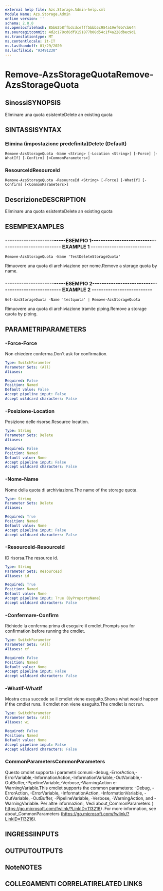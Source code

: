 ```yaml
---
external help file: Azs.Storage.Admin-help.xml
Module Name: Azs.Storage.Admin
online version: ''
schema: 2.0.0
ms.openlocfilehash: 85b62b8ffbdcdcefff5bbb5c984a19ef0b7cb644
ms.sourcegitcommit: 4d2c178cd6df9151877b08d54c1f4a228dbec9d1
ms.translationtype: MT
ms.contentlocale: it-IT
ms.lasthandoff: 01/29/2020
ms.locfileid: "93491230"
---
```

# <span data-ttu-id="f3d07-101">Remove-AzsStorageQuota</span><span class="sxs-lookup"><span data-stu-id="f3d07-101">Remove-AzsStorageQuota</span></span>

## <span data-ttu-id="f3d07-102">Sinossi</span><span class="sxs-lookup"><span data-stu-id="f3d07-102">SYNOPSIS</span></span>
<span data-ttu-id="f3d07-103">Eliminare una quota esistente</span><span class="sxs-lookup"><span data-stu-id="f3d07-103">Delete an existing quota</span></span>

## <span data-ttu-id="f3d07-104">SINTASSI</span><span class="sxs-lookup"><span data-stu-id="f3d07-104">SYNTAX</span></span>

### <span data-ttu-id="f3d07-105">Elimina (impostazione predefinita)</span><span class="sxs-lookup"><span data-stu-id="f3d07-105">Delete (Default)</span></span>
```
Remove-AzsStorageQuota -Name <String> [-Location <String>] [-Force] [-WhatIf] [-Confirm] [<CommonParameters>]
```

### <span data-ttu-id="f3d07-106">ResourceId</span><span class="sxs-lookup"><span data-stu-id="f3d07-106">ResourceId</span></span>
```
Remove-AzsStorageQuota -ResourceId <String> [-Force] [-WhatIf] [-Confirm] [<CommonParameters>]
```

## <span data-ttu-id="f3d07-107">Descrizione</span><span class="sxs-lookup"><span data-stu-id="f3d07-107">DESCRIPTION</span></span>
<span data-ttu-id="f3d07-108">Eliminare una quota esistente</span><span class="sxs-lookup"><span data-stu-id="f3d07-108">Delete an existing quota</span></span>

## <span data-ttu-id="f3d07-109">ESEMPI</span><span class="sxs-lookup"><span data-stu-id="f3d07-109">EXAMPLES</span></span>

### <span data-ttu-id="f3d07-110">--------------------------ESEMPIO 1--------------------------</span><span class="sxs-lookup"><span data-stu-id="f3d07-110">-------------------------- EXAMPLE 1 --------------------------</span></span>
```
Remove-AzsStorageQuota -Name 'TestDeleteStorageQuota'
```

<span data-ttu-id="f3d07-111">Rimuovere una quota di archiviazione per nome.</span><span class="sxs-lookup"><span data-stu-id="f3d07-111">Remove a storage quota by name.</span></span>

### <span data-ttu-id="f3d07-112">--------------------------ESEMPIO 2--------------------------</span><span class="sxs-lookup"><span data-stu-id="f3d07-112">-------------------------- EXAMPLE 2 --------------------------</span></span>
```
Get-AzsStorageQuota -Name 'testquota' | Remove-AzsStorageQuota
```

<span data-ttu-id="f3d07-113">Rimuovere una quota di archiviazione tramite piping.</span><span class="sxs-lookup"><span data-stu-id="f3d07-113">Remove a storage quota by piping.</span></span>

## <span data-ttu-id="f3d07-114">PARAMETRI</span><span class="sxs-lookup"><span data-stu-id="f3d07-114">PARAMETERS</span></span>

### <span data-ttu-id="f3d07-115">-Force</span><span class="sxs-lookup"><span data-stu-id="f3d07-115">-Force</span></span>
<span data-ttu-id="f3d07-116">Non chiedere conferma.</span><span class="sxs-lookup"><span data-stu-id="f3d07-116">Don't ask for confirmation.</span></span>

```yaml
Type: SwitchParameter
Parameter Sets: (All)
Aliases: 

Required: False
Position: Named
Default value: False
Accept pipeline input: False
Accept wildcard characters: False
```

### <span data-ttu-id="f3d07-117">-Posizione</span><span class="sxs-lookup"><span data-stu-id="f3d07-117">-Location</span></span>
<span data-ttu-id="f3d07-118">Posizione delle risorse.</span><span class="sxs-lookup"><span data-stu-id="f3d07-118">Resource location.</span></span>

```yaml
Type: String
Parameter Sets: Delete
Aliases: 

Required: False
Position: Named
Default value: None
Accept pipeline input: False
Accept wildcard characters: False
```

### <span data-ttu-id="f3d07-119">-Nome</span><span class="sxs-lookup"><span data-stu-id="f3d07-119">-Name</span></span>
<span data-ttu-id="f3d07-120">Nome della quota di archiviazione.</span><span class="sxs-lookup"><span data-stu-id="f3d07-120">The name of the storage quota.</span></span>

```yaml
Type: String
Parameter Sets: Delete
Aliases: 

Required: True
Position: Named
Default value: None
Accept pipeline input: False
Accept wildcard characters: False
```

### <span data-ttu-id="f3d07-121">-ResourceId</span><span class="sxs-lookup"><span data-stu-id="f3d07-121">-ResourceId</span></span>
<span data-ttu-id="f3d07-122">ID risorsa.</span><span class="sxs-lookup"><span data-stu-id="f3d07-122">The resource id.</span></span>

```yaml
Type: String
Parameter Sets: ResourceId
Aliases: id

Required: True
Position: Named
Default value: None
Accept pipeline input: True (ByPropertyName)
Accept wildcard characters: False
```

### <span data-ttu-id="f3d07-123">-Confermare</span><span class="sxs-lookup"><span data-stu-id="f3d07-123">-Confirm</span></span>
<span data-ttu-id="f3d07-124">Richiede la conferma prima di eseguire il cmdlet.</span><span class="sxs-lookup"><span data-stu-id="f3d07-124">Prompts you for confirmation before running the cmdlet.</span></span>

```yaml
Type: SwitchParameter
Parameter Sets: (All)
Aliases: cf

Required: False
Position: Named
Default value: None
Accept pipeline input: False
Accept wildcard characters: False
```

### <span data-ttu-id="f3d07-125">-WhatIf</span><span class="sxs-lookup"><span data-stu-id="f3d07-125">-WhatIf</span></span>
<span data-ttu-id="f3d07-126">Mostra cosa succede se il cmdlet viene eseguito.</span><span class="sxs-lookup"><span data-stu-id="f3d07-126">Shows what would happen if the cmdlet runs.</span></span>
<span data-ttu-id="f3d07-127">Il cmdlet non viene eseguito.</span><span class="sxs-lookup"><span data-stu-id="f3d07-127">The cmdlet is not run.</span></span>

```yaml
Type: SwitchParameter
Parameter Sets: (All)
Aliases: wi

Required: False
Position: Named
Default value: None
Accept pipeline input: False
Accept wildcard characters: False
```

### <span data-ttu-id="f3d07-128">CommonParameters</span><span class="sxs-lookup"><span data-stu-id="f3d07-128">CommonParameters</span></span>
<span data-ttu-id="f3d07-129">Questo cmdlet supporta i parametri comuni:-debug,-ErrorAction,-ErrorVariable,-InformationAction,-InformationVariable,-OutVariable,-OutBuffer,-PipelineVariable,-Verbose,-WarningAction e-WarningVariable.</span><span class="sxs-lookup"><span data-stu-id="f3d07-129">This cmdlet supports the common parameters: -Debug, -ErrorAction, -ErrorVariable, -InformationAction, -InformationVariable, -OutVariable, -OutBuffer, -PipelineVariable, -Verbose, -WarningAction, and -WarningVariable.</span></span> <span data-ttu-id="f3d07-130">Per altre informazioni, Vedi about_CommonParameters ( https://go.microsoft.com/fwlink/?LinkID=113216) .</span><span class="sxs-lookup"><span data-stu-id="f3d07-130">For more information, see about_CommonParameters (https://go.microsoft.com/fwlink/?LinkID=113216).</span></span>

## <span data-ttu-id="f3d07-131">INGRESSI</span><span class="sxs-lookup"><span data-stu-id="f3d07-131">INPUTS</span></span>

## <span data-ttu-id="f3d07-132">OUTPUT</span><span class="sxs-lookup"><span data-stu-id="f3d07-132">OUTPUTS</span></span>

## <span data-ttu-id="f3d07-133">Note</span><span class="sxs-lookup"><span data-stu-id="f3d07-133">NOTES</span></span>

## <span data-ttu-id="f3d07-134">COLLEGAMENTI CORRELATI</span><span class="sxs-lookup"><span data-stu-id="f3d07-134">RELATED LINKS</span></span>

